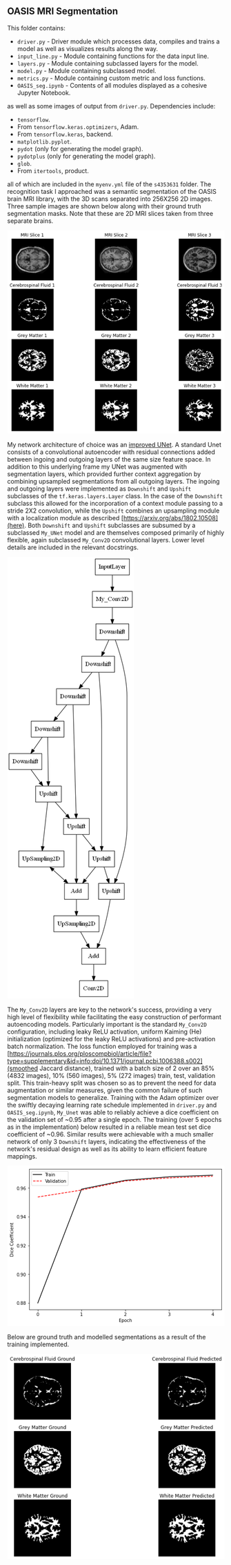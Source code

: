## OASIS MRI Segmentation
This folder contains:

* `driver.py` - Driver module which processes data, compiles and trains a model as well as visualizes results
along the way.
* `input_line.py` - Module containing functions for the data input line.
* `layers.py` - Module containing subclassed layers for the model.
* `model.py` - Module containing subclassed model.
* `metrics.py` - Module containing custom metric and loss functions.
* `OASIS_seg.ipynb` - Contents of all modules displayed as a cohesive Jupyter Notebook.

as well as some images of output from `driver.py`. Dependencies include:

* `tensorflow`.
* From `tensorflow.keras.optimizers`, Adam.
* From `tensorflow.keras`, backend.
* `matplotlib.pyplot`.
* `pydot` (only for generating the model graph).
* `pydotplus` (only for generating the model graph).
* `glob`.
* From `itertools`, product.

all of which are included in the `myenv.yml` file of the `s4353631` folder.
The recognition task I approached was a semantic segmentation 
of the OASIS brain MRI library, with the 3D scans separated into 256X256 2D images. Three sample images are shown below 
along with their ground truth segmentation masks. Note that these are 2D MRI slices taken from three separate brains.

![](oasis.png)

My network architecture of choice was an [improved UNet](https://arxiv.org/abs/1802.10508). 
A standard Unet consists of a convolutional autoencoder with residual connections added between ingoing and outgoing 
layers of the same size feature space. In addition to this underlying frame my UNet was augmented with segmentation 
layers, which provided further context aggregation by combining upsampled segmentations from all outgoing layers. 
The ingoing and outgoing layers were implemented as `Downshift` and `Upshift` subclasses of the `tf.keras.layers.Layer` 
class. In the case of the `Downshift` subclass this allowed for the incorporation of a context module passing to a 
stride 2X2 convolution, while the `Upshift` combines an upsampling module with a localization module as described 
[https://arxiv.org/abs/1802.10508](here). Both `Downshift` and `Upshift` subclasses are subsumed by a subclassed 
`My_UNet` model and are themselves composed primarily of highly flexible, again subclassed `My_Conv2D` convolutional 
layers. Lower level details are included in the relevant docstrings.

![](model.png)

The `My_Conv2D` layers are key to the network's success, providing a very high level of flexibility while facilitating 
the easy construction of performant autoencoding models. Particularly important is the standard `My_Conv2D` configuration, 
including leaky ReLU activation, uniform Kaiming (He) initialization (optimized for the leaky ReLU activations) and 
pre-activation batch normalization. The loss function employed for training was a 
[https://journals.plos.org/ploscompbiol/article/file?type=supplementary&id=info:doi/10.1371/journal.pcbi.1006388.s002](smoothed Jaccard distance), 
trained with a batch size of 2 over an 85% (4832 images), 10% (560 images), 5% (272 images) train, test, validation split. 
This train-heavy split was chosen so as to prevent the need for data augmentation or similar measures, given the common 
failure of such segmentation models to generalize. Training with the Adam optimizer over the swiftly decaying learning rate 
schedule implemented in `driver.py` and `OASIS_seg.ipynb`, `My_Unet` was able to reliably achieve a dice coefficient on the 
validation set of ~0.95 after a single epoch. The training (over 5 epochs as in the implementation) below resulted in a 
reliable mean test set dice coefficient of ~0.96. Similar results were achievable with a much smaller network of only 
3 `Downshift` layers, indicating the effectiveness of the network's residual design as well as its ability to learn efficient 
feature mappings.

![](dice_graph.png)

Below are ground truth and modelled segmentations as a result of the training implemented.

![](ground_vs_pred.png)
